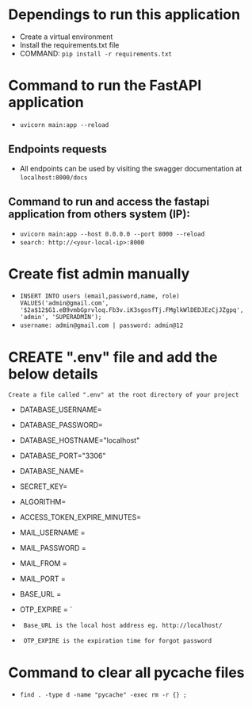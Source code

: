 # Dependings to run this application
- Create a virtual environment
- Install the requirements.txt file
- COMMAND: `pip install -r requirements.txt`

# Command to run the FastAPI application
- `uvicorn main:app --reload`

## Endpoints requests
- All endpoints can be used by visiting the swagger documentation at `localhost:8000/docs`

## Command to run and access the fastapi application from others system (IP):
- `uvicorn main:app --host 0.0.0.0 --port 8000 --reload`
- `search: http://<your-local-ip>:8000`

# Create fist admin manually
- ``` INSERT INTO users (email,password,name, role) VALUES('admin@gmail.com', '$2a$12$G1.eB9vmbGprvloq.Fb3v.iK3sgosfTj.FMglkWlDEDJEzCjJZgpq', 'admin', 'SUPERADMIN'); ```
- `username: admin@gmail.com | password: admin@12`

# CREATE ".env" file and add the below details
```Create a file called ".env" at the root directory of your project ``` 

- DATABASE_USERNAME=     
- DATABASE_PASSWORD=
- DATABASE_HOSTNAME="localhost"
- DATABASE_PORT="3306"
- DATABASE_NAME=

- SECRET_KEY=
- ALGORITHM=
- ACCESS_TOKEN_EXPIRE_MINUTES=

- MAIL_USERNAME = 
- MAIL_PASSWORD = 
- MAIL_FROM = 
- MAIL_PORT = 
- BASE_URL = 
- OTP_EXPIRE = `

- ` Base_URL is the local host address eg. http://localhost/`
- ` OTP_EXPIRE is the expiration time for forgot password`


# Command to clear all pycache files
- `find . -type d -name "pycache" -exec rm -r {} ;`
